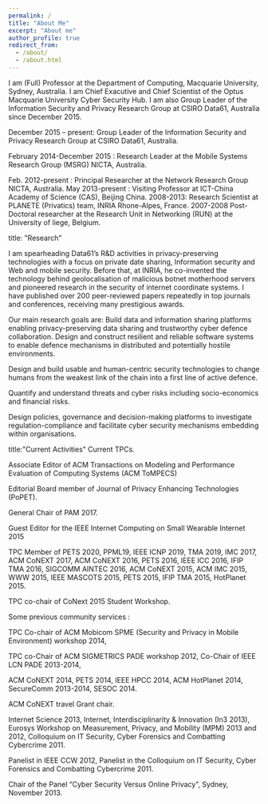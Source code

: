 ```yaml
---
permalink: /
title: "About Me"
excerpt: "About me"
author_profile: true
redirect_from: 
  - /about/
  - /about.html
---
```


I am (Full) Professor at the Department of Computing, Macquarie University, Sydney, Australia. I am Chief Exacutive and Chief Scientist of the Optus Macquarie University Cyber Security Hub. I am also Group Leader of the Information Security and Privacy Research Group at CSIRO Data61, Australia since December 2015.

December 2015 – present: Group Leader of the Information Security and Privacy Research Group at CSIRO Data61, Australia.

February 2014-December 2015 : Research Leader at the Mobile Systems Research Group (MSRG) NICTA, Australia.

Feb. 2012-present : Principal Researcher at the Network Research Group NICTA, Australia.
May 2013-present : Visiting Professor at ICT-China Academy of Science (CAS), Beijing China.
2008-2013: Research Scientist at PLANETE (Privatics) team, INRIA Rhone-Alpes, France.
2007-2008 Post-Doctoral researcher at the Research Unit in Networking (RUN) at the University of liege, Belgium.

title: "Research"

I am spearheading Data61’s R&D activities in privacy-preserving technologies with a focus on private date sharing, Information security and Web and mobile security. Before that, at INRIA, he co-invented the technology behind geolocalisation of malicious botnet motherhood servers and pioneered research in the security of internet coordinate systems. I have published over 200 peer-reviewed papers repeatedly in top journals and conferences, receiving many prestigious awards.

Our main research goals are:
Build data and information sharing platforms enabling privacy-preserving data sharing and trustworthy cyber defence collaboration.
Design and construct resilient and reliable software systems to enable defence mechanisms in distributed and potentially hostile environments.

Design and build usable and human-centric security technologies to change humans from the weakest link of the chain into a first line of active defence.

Quantify and understand threats and cyber risks including socio-economics and financial risks.

Design policies, governance and decision-making platforms to investigate regulation-compliance and facilitate cyber security mechanisms embedding within organisations.


title:"Current Activities"
Current TPCs.

Associate Editor of ACM Transactions on Modeling and Performance Evaluation of Computing Systems (ACM ToMPECS)

Editorial Board member of Journal of Privacy Enhancing Technologies (PoPET).

General Chair of PAM 2017.

Guest Editor for the IEEE Internet Computing on Small Wearable Internet 2015

TPC Member of PETS 2020, PPML19, IEEE ICNP 2019, TMA 2019, IMC 2017, ACM CoNEXT 2017, ACM CoNEXT 2016, PETS 2016, IEEE ICC 2016, IFIP TMA 2016, SIGCOMM AINTEC 2016, ACM CoNEXT 2015, ACM IMC 2015, WWW 2015, IEEE MASCOTS 2015, PETS 2015, IFIP TMA 2015, HotPlanet 2015.

TPC co-chair of CoNext 2015 Student Workshop.

Some previous community services : 

TPC Co-chair of ACM Mobicom SPME (Security and Privacy in Mobile Environment) workshop 2014,

TPC co-Chair of ACM SIGMETRICS PADE workshop 2012, Co-Chair of IEEE LCN PADE 2013-2014,

ACM CoNEXT 2014, PETS 2014, IEEE HPCC 2014, ACM HotPlanet 2014, SecureComm 2013-2014, SESOC 2014.

ACM CoNEXT travel Grant chair.

Internet Science 2013, Internet, Interdisciplinarity & Innovation (In3 2013), Eurosys Workshop on Measurement, Privacy, and Mobility (MPM) 2013 and 2012, Colloquium on IT Security, Cyber Forensics and Combatting Cybercrime 2011.

Panelist in IEEE CCW 2012, Panelist in the Colloquium on IT Security, Cyber Forensics and Combatting Cybercrime 2011.

Chair of the Panel “Cyber Security Versus Online Privacy”, Sydney, November 2013.

 
